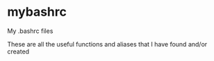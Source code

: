 # mybashrc
My .bashrc files

These are all the useful functions and aliases that I have found and/or created
